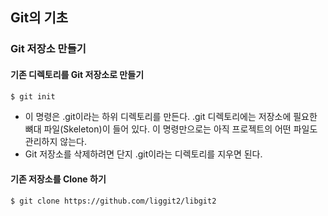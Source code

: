 ## Git의 기초

### Git 저장소 만들기

#### 기존 디렉토리를 Git 저장소로 만들기

```sh
$ git init
```

- 이 명령은 .git이라는 하위 디렉토리를 만든다. .git 디렉토리에는 저장소에 필요한 뼈대 파일(Skeleton)이 들어 있다. 이 명령만으로는 아직 프로젝트의 어떤 파일도 관리하지 않는다.
- Git 저장소를 삭제하려면 단지 .git이라는 디렉토리를 지우면 된다.

#### 기존 저장소를 Clone 하기

```sh
$ git clone https://github.com/liggit2/libgit2
```
